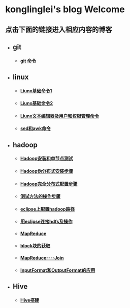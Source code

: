 ﻿# konglinglei's blog Welcome
## 点击下面的链接进入相应内容的博客
- ## git
	- #### [git 命令](https://kll082511.github.io/github命令)
- ## linux
	- #### [Liunx基础命令1](https://kll082511.github.io/Liunx)
	- #### [Liunx基础命令2](https://kll082511.github.io/unix)
	- #### [Liunx文本编辑器及用户和权限管理命令](https://kll082511.github.io/Liunx1)
	- #### [sed和awk命令](https://kll082511.github.io/awk和sed命令)
- ## hadoop
	- #### [Hadoop安装和单节点测试](https://kll082511.github.io/Hadoop安装和单节点测试)
	- #### [Hadoop伪分布式安装步骤](https://kll082511.github.io/Hadoop伪分布式)
	- #### [Hadoop完全分布式配置步骤](https://kll082511.github.io/hadoop完全分布式配置)
	- #### [测试方法的操作步骤](https://kll082511.github.io/测试方法的操作步骤)
	- #### [eclipse上配置hadoop路径](https://kll082511.github.io/eclipse上配置hadoop路径)
	- #### [用eclipse连接hdfs及操作](https://kll082511.github.io/用eclipse连接hdfs及操作)
	- #### [MapReduce](https://kll082511.github.io/MapReduce)
	- #### [block块的获取](https://kll082511.github.io/block块的获取)
	- #### [MapReduce----Join](https://kll082511.github.io/JOIN_MapReduce)
	- #### [InputFormat和OutputFormat的应用](https://kll082511.github.io/InputFormat和OutputFormat)
- ## Hive
	- #### [Hive搭建](https://kll082511.github.io/hive搭建)
